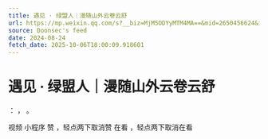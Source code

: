 ```yaml
---
title: 遇见 · 绿盟人｜漫随山外云卷云舒
url: https://mp.weixin.qq.com/s?__biz=MjM5ODYyMTM4MA==&mid=2650456624&idx=3&sn=ddc0deaaa082fabbcd2c91993e88649b
source: Doonsec's feed
date: 2024-08-24
fetch_date: 2025-10-06T18:00:09.918601
---
```


# 遇见 · 绿盟人｜漫随山外云卷云舒

：
，
。

视频
小程序
赞
，轻点两下取消赞
在看
，轻点两下取消在看
